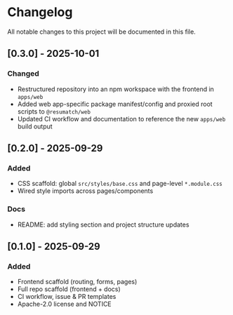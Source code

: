 # Changelog
All notable changes to this project will be documented in this file.

## [0.3.0] - 2025-10-01
### Changed
- Restructured repository into an npm workspace with the frontend in `apps/web`
- Added web app-specific package manifest/config and proxied root scripts to `@resumatch/web`
- Updated CI workflow and documentation to reference the new `apps/web` build output

## [0.2.0] - 2025-09-29
### Added
- CSS scaffold: global `src/styles/base.css` and page-level `*.module.css`
- Wired style imports across pages/components

### Docs
- README: add styling section and project structure updates

## [0.1.0] - 2025-09-29
### Added
- Frontend scaffold (routing, forms, pages)
- Full repo scaffold (frontend + docs)
- CI workflow, issue & PR templates
- Apache-2.0 license and NOTICE
